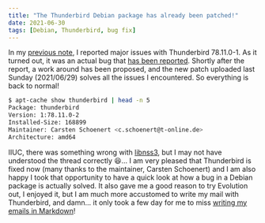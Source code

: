 ```yaml
---
title: "The Thunderbird Debian package has already been patched!"
date: 2021-06-30
tags: [Debian, Thunderbird, bug fix]
---
```


In my [previous note](/notes/mozilla/thunderbird78-11-0-1), I reported major issues with Thunderbird 78.11.0-1. As it turned out, it was an actual bug that [has been reported](https://bugs.debian.org/cgi-bin/bugreport.cgi?bug=989839). Shortly after the report, a work around has been proposed, and the new patch uploaded last Sunday (2021/06/29) solves all the issues I encountered. So everything is back to normal! 

```sh
$ apt-cache show thunderbird | head -n 5
Package: thunderbird
Version: 1:78.11.0-2
Installed-Size: 168899
Maintainer: Carsten Schoenert <c.schoenert@t-online.de>
Architecture: amd64
```

IIUC, there was something wrong with [libnss3](https://packages.debian.org/sid/libnss3), but I may not have understood the thread correctly :laughing:... I am very pleased that Thunderbird is fixed now (many thanks to the maintainer, Carsten Schoenert) and I am also happy I took that opportunity to have a quick look at how a bug in a Debian package is actually solved. It also gave me a good reason to try Evolution out, I enjoyed it, but I am much more accustomed to write my mail with Thunderbird, and damn... it only took a few day for me to miss [writing my emails in Markdown](notes/mozilla/markdowninthunderbird/)! 
